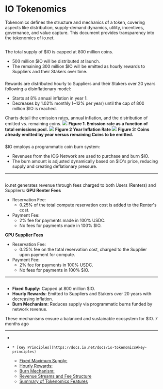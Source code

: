 # IO Tokenomics
Tokenomics defines the structure and mechanics of a token, covering aspects like distribution, supply-demand dynamics, utility, incentives, governance, and value capture. This document provides transparency into the tokenomics of io.net.
## [](https://docs.io.net/docs/io-tokenomics#key-principles)
### [](https://docs.io.net/docs/io-tokenomics#fixed-maximum-supply)
The total supply of $IO is capped at 800 million coins.
  * 500 million $IO will be distributed at launch.
  * The remaining 300 million $IO will be emitted as hourly rewards to Suppliers and their Stakers over time.


### [](https://docs.io.net/docs/io-tokenomics#hourly-rewards)
Rewards are distributed hourly to Suppliers and their Stakers over 20 years following a disinflationary model:
  * Starts at 8% annual inflation in year 1.
  * Decreases by 1.02% monthly (~12% per year) until the cap of 800 million $IO is reached.


Charts detail the emission rates, annual inflation, and the distribution of emitted vs. remaining coins.
![](https://files.readme.io/777cd8d368567611d7dad3c4c27bf2a8614bd1eee4bd23464ad1c23524732f40-IO_tokenomics_yearly_rate.png)
**Figure 1. Emission rate as a function of total emissions pool.**
![](https://files.readme.io/26bf4781f288588bfb84f3f41a9162c8f535d7915a4553f4c9413a4ae3ed180c-IO_tokenomics_yearly_inflation_rate.png)
**Figure 2 Year Inflation Rate**
![](https://files.readme.io/14e8dd9eacc9b4dd4ea5824ec04affb9e56c5e25cc46428550dfc486edfc5414-IO_tokenomics_versus_chart.png)
**Figure 3: Coins already emitted by year versus remaining Coins to be emitted.**
### [](https://docs.io.net/docs/io-tokenomics#burn-mechanism)
$IO employs a programmatic coin burn system:
  * Revenues from the IOG Network are used to purchase and burn $IO.
  * The burn amount is adjusted dynamically based on $IO's price, reducing supply and creating deflationary pressure.


* * *
## [](https://docs.io.net/docs/io-tokenomics#revenue-streams-and-fee-structure)
io.net generates revenue through fees charged to both Users (Renters) and Suppliers:
**GPU Renter Fees**
  * Reservation Fee: 
    * 0.25% of the total compute reservation cost is added to the Renter's cost.
  * Payment Fee: 
    * 2% fee for payments made in 100% USDC.
    * No fees for payments made in 100% $IO.


**GPU Supplier Fees**
  * Reservation Fee: 
    * 0.25% fee on the total reservation cost, charged to the Supplier upon payment for compute.
  * Payment Fee: 
    * 2% fee for payments in 100% USDC.
    * No fees for payments in 100% $IO.


* * *
## [](https://docs.io.net/docs/io-tokenomics#summary-of-tokenomics-features)
  * **Fixed Supply:** Capped at 800 million $IO.
  * **Hourly Rewards:** Emitted to Suppliers and Stakers over 20 years with decreasing inflation.
  * **Burn Mechanism:** Reduces supply via programmatic burns funded by network revenue.


These mechanisms ensure a balanced and sustainable ecosystem for $IO.
7 months ago
* * *
  * [](https://docs.io.net/docs/io-tokenomics)
  *     * [Key Principles](https://docs.io.net/docs/io-tokenomics#key-principles)
      * [Fixed Maximum Supply:](https://docs.io.net/docs/io-tokenomics#fixed-maximum-supply)
      * [Hourly Rewards:](https://docs.io.net/docs/io-tokenomics#hourly-rewards)
      * [Burn Mechanism:](https://docs.io.net/docs/io-tokenomics#burn-mechanism)
    * [Revenue Streams and Fee Structure](https://docs.io.net/docs/io-tokenomics#revenue-streams-and-fee-structure)
    * [Summary of Tokenomics Features](https://docs.io.net/docs/io-tokenomics#summary-of-tokenomics-features)


